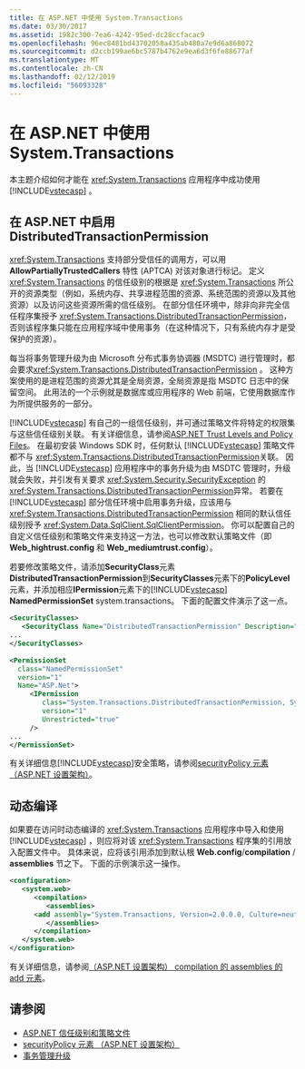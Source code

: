 ```yaml
---
title: 在 ASP.NET 中使用 System.Transactions
ms.date: 03/30/2017
ms.assetid: 1982c300-7ea6-4242-95ed-dc28ccfacac9
ms.openlocfilehash: 96ec8481bd43702058a435ab480a7e9d6a868072
ms.sourcegitcommit: d2ccb199ae6bc5787b4762e9ea6d3f6fe88677af
ms.translationtype: MT
ms.contentlocale: zh-CN
ms.lasthandoff: 02/12/2019
ms.locfileid: "56093328"
---
```

# <a name="using-systemtransactions-in-aspnet"></a>在 ASP.NET 中使用 System.Transactions
本主题介绍如何才能在 <xref:System.Transactions> 应用程序中成功使用 [!INCLUDE[vstecasp](../../../../includes/vstecasp-md.md)] 。  
  
## <a name="enable-distributedtransactionpermission-in-aspnet"></a>在 ASP.NET 中启用 DistributedTransactionPermission  
 <xref:System.Transactions> 支持部分受信任的调用方，可以用 **AllowPartiallyTrustedCallers** 特性 (APTCA) 对该对象进行标记。 定义 <xref:System.Transactions> 的信任级别的根据是 <xref:System.Transactions> 所公开的资源类型（例如，系统内存、共享进程范围的资源、系统范围的资源以及其他资源）以及访问这些资源所需的信任级别。 在部分信任环境中，除非向非完全信任程序集授予 <xref:System.Transactions.DistributedTransactionPermission>，否则该程序集只能在应用程序域中使用事务（在这种情况下，只有系统内存才是受保护的资源）。  
  
 每当将事务管理升级为由 Microsoft 分布式事务协调器 (MSDTC) 进行管理时，都会要求<xref:System.Transactions.DistributedTransactionPermission> 。 这种方案使用的是进程范围的资源尤其是全局资源，全局资源是指 MSDTC 日志中的保留空间。 此用法的一个示例就是数据库或应用程序的 Web 前端，它使用数据库作为所提供服务的一部分。  
  
 [!INCLUDE[vstecasp](../../../../includes/vstecasp-md.md)] 有自己的一组信任级别，并可通过策略文件将特定的权限集与这些信任级别关联。 有关详细信息，请参阅[ASP.NET Trust Levels and Policy Files](https://docs.microsoft.com/previous-versions/aspnet/wyts434y(v=vs.100))。 在最初安装 Windows SDK 时，任何默认 [!INCLUDE[vstecasp](../../../../includes/vstecasp-md.md)] 策略文件都不与 <xref:System.Transactions.DistributedTransactionPermission>关联。 因此，当 [!INCLUDE[vstecasp](../../../../includes/vstecasp-md.md)] 应用程序中的事务升级为由 MSDTC 管理时，升级就会失败，并引发有关要求 <xref:System.Security.SecurityException> 的 <xref:System.Transactions.DistributedTransactionPermission>异常。 若要在 [!INCLUDE[vstecasp](../../../../includes/vstecasp-md.md)] 部分信任环境中启用事务升级，应该用与 <xref:System.Transactions.DistributedTransactionPermission> 相同的默认信任级别授予 <xref:System.Data.SqlClient.SqlClientPermission>。 你可以配置自己的自定义信任级别和策略文件来支持这一方法，也可以修改默认策略文件（即 **Web_hightrust.config** 和 **Web_mediumtrust.config**）。  
  
 若要修改策略文件，请添加**SecurityClass**元素**DistributedTransactionPermission**到**SecurityClasses**元素下的**PolicyLevel**元素，并添加相应**IPermission**元素下的[!INCLUDE[vstecasp](../../../../includes/vstecasp-md.md)] **NamedPermissionSet** system.transactions。 下面的配置文件演示了这一点。  
  
```xml  
<SecurityClasses>  
   <SecurityClass Name="DistributedTransactionPermission" Description="System.Transactions.DistributedTransactionPermission, System.Transactions, Version=2.0.0.0, Culture=neutral, PublicKeyToken=b77a5c561934e089"/>  
...  
</SecurityClasses>  
  
<PermissionSet  
  class="NamedPermissionSet"  
  version="1"  
  Name="ASP.Net">  
     <IPermission  
        class="System.Transactions.DistributedTransactionPermission, System.Transactions, Version=2.0.0.0, Culture=neutral, PublicKeyToken=b77a5c561934e089"  
        version="1"  
        Unrestricted="true"  
     />  
...  
</PermissionSet>  
```  
  
 有关详细信息[!INCLUDE[vstecasp](../../../../includes/vstecasp-md.md)]安全策略，请参阅[securityPolicy 元素 （ASP.NET 设置架构）](https://docs.microsoft.com/previous-versions/dotnet/netframework-4.0/zhs35b56(v=vs.100))。  
  
## <a name="dynamic-compilation"></a>动态编译  
 如果要在访问时动态编译的 <xref:System.Transactions> 应用程序中导入和使用 [!INCLUDE[vstecasp](../../../../includes/vstecasp-md.md)] ，则应将对该 <xref:System.Transactions> 程序集的引用放入配置文件中。 具体来说，应将该引用添加到默认根 **Web.config**/**compilation** / **assemblies** 节之下。 下面的示例演示这一操作。  
  
```xml  
<configuration>  
   <system.web>  
      <compilation>  
         <assemblies>  
      <add assembly="System.Transactions, Version=2.0.0.0, Culture=neutral, PublicKeyToken=b77a5c561934e089" />  
         </assemblies>  
      </compilation>  
   </system.web>  
</configuration>  
```  
  
 有关详细信息，请参阅[（ASP.NET 设置架构） compilation 的 assemblies 的 add 元素](https://docs.microsoft.com/previous-versions/dotnet/netframework-4.0/37e2zyhb(v=vs.100))。  
  
## <a name="see-also"></a>请参阅
- [ASP.NET 信任级别和策略文件](https://docs.microsoft.com/previous-versions/aspnet/wyts434y(v=vs.100))
- [securityPolicy 元素 （ASP.NET 设置架构）](https://docs.microsoft.com/previous-versions/dotnet/netframework-4.0/zhs35b56(v=vs.100))
- [事务管理升级](../../../../docs/framework/data/transactions/transaction-management-escalation.md)

